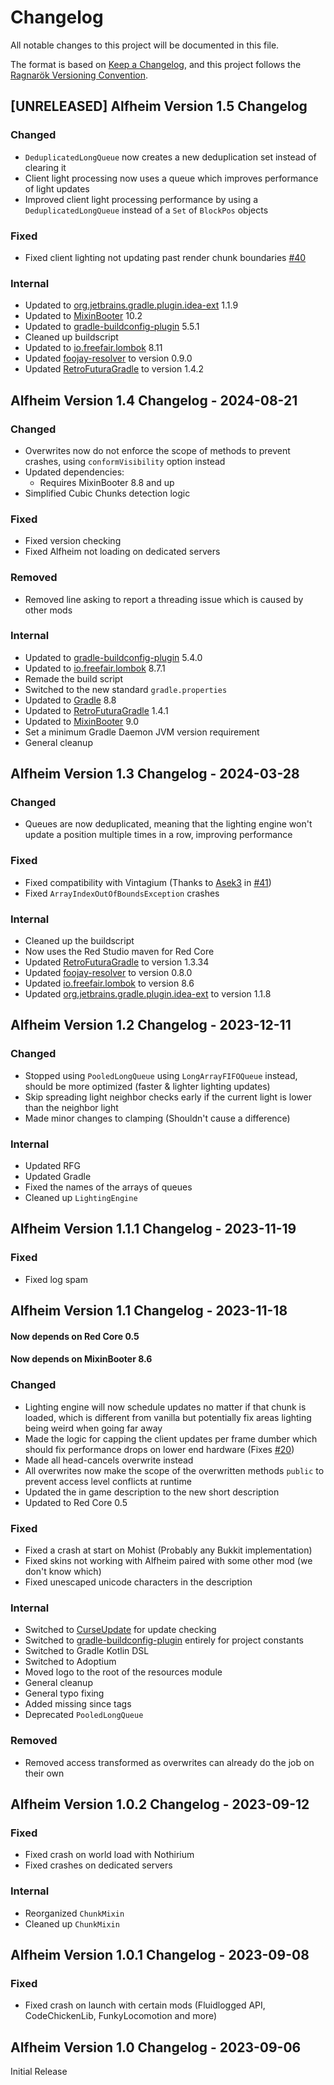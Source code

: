 # Changelog

All notable changes to this project will be documented in this file.

The format is based on [Keep a Changelog](https://keepachangelog.com),
and this project follows the [Ragnarök Versioning Convention](https://github.com/Red-Studio-Ragnarok/Commons/blob/main/Ragnar%C3%B6k%20Versioning%20Convention.md).

## [UNRELEASED] Alfheim Version 1.5 Changelog

### Changed

- `DeduplicatedLongQueue` now creates a new deduplication set instead of clearing it
- Client light processing now uses a queue which improves performance of light updates
- Improved client light processing performance by using a `DeduplicatedLongQueue` instead of a `Set` of `BlockPos` objects

### Fixed

- Fixed client lighting not updating past render chunk boundaries [#40](https://github.com/Red-Studio-Ragnarok/Alfheim/issues/40)

### Internal

- Updated to [org.jetbrains.gradle.plugin.idea-ext](https://github.com/JetBrains/gradle-idea-ext-plugin) 1.1.9
- Updated to [MixinBooter](https://github.com/CleanroomMC/MixinBooter) 10.2
- Updated to [gradle-buildconfig-plugin](https://github.com/gmazzo/gradle-buildconfig-plugin) 5.5.1
- Cleaned up buildscript
- Updated to [io.freefair.lombok](https://plugins.gradle.org/plugin/io.freefair.lombok) 8.11
- Updated [foojay-resolver](https://github.com/gradle/foojay-toolchains) to version 0.9.0
- Updated [RetroFuturaGradle](https://github.com/GTNewHorizons/RetroFuturaGradle) to version 1.4.2

## Alfheim Version 1.4 Changelog - 2024-08-21

### Changed

- Overwrites now do not enforce the scope of methods to prevent crashes, using `conformVisibility` option instead
- Updated dependencies:
  - Requires MixinBooter 8.8 and up
- Simplified Cubic Chunks detection logic

### Fixed

- Fixed version checking
- Fixed Alfheim not loading on dedicated servers

### Removed

- Removed line asking to report a threading issue which is caused by other mods

### Internal

- Updated to [gradle-buildconfig-plugin](https://github.com/gmazzo/gradle-buildconfig-plugin) 5.4.0
- Updated to [io.freefair.lombok](https://plugins.gradle.org/plugin/io.freefair.lombok) 8.7.1
- Remade the build script
- Switched to the new standard `gradle.properties`
- Updated to [Gradle](https://gradle.org) 8.8
- Updated to [RetroFuturaGradle](https://github.com/GTNewHorizons/RetroFuturaGradle) 1.4.1
- Updated to [MixinBooter](https://github.com/CleanroomMC/MixinBooter) 9.0
- Set a minimum Gradle Daemon JVM version requirement
- General cleanup

## Alfheim Version 1.3 Changelog - 2024-03-28

### Changed

- Queues are now deduplicated, meaning that the lighting engine won't update a position multiple times in a row, improving performance

### Fixed

- Fixed compatibility with Vintagium (Thanks to [Asek3](https://github.com/Asek3) in [#41](https://github.com/Red-Studio-Ragnarok/Alfheim/pull/41))
- Fixed `ArrayIndexOutOfBoundsException` crashes

### Internal

- Cleaned up the buildscript
- Now uses the Red Studio maven for Red Core
- Updated [RetroFuturaGradle](https://github.com/GTNewHorizons/RetroFuturaGradle) to version 1.3.34
- Updated [foojay-resolver](https://github.com/gradle/foojay-toolchains) to version 0.8.0
- Updated [io.freefair.lombok](https://plugins.gradle.org/plugin/io.freefair.lombok) to version 8.6
- Updated [org.jetbrains.gradle.plugin.idea-ext](https://plugins.gradle.org/plugin/org.jetbrains.gradle.plugin.idea-ext) to version 1.1.8

## Alfheim Version 1.2 Changelog - 2023-12-11

### Changed

- Stopped using `PooledLongQueue` using `LongArrayFIFOQueue` instead, should be more optimized (faster & lighter lighting updates)
- Skip spreading light neighbor checks early if the current light is lower than the neighbor light
- Made minor changes to clamping (Shouldn't cause a difference)

### Internal

- Updated RFG
- Updated Gradle
- Fixed the names of the arrays of queues
- Cleaned up `LightingEngine`

## Alfheim Version 1.1.1 Changelog - 2023-11-19

### Fixed

- Fixed log spam

## Alfheim Version 1.1 Changelog - 2023-11-18

#### Now depends on Red Core 0.5
#### Now depends on MixinBooter 8.6

### Changed

- Lighting engine will now schedule updates no matter if that chunk is loaded, which is different from vanilla but potentially fix areas lighting being weird when going far away
- Made the logic for capping the client updates per frame dumber which should fix performance drops on lower end hardware (Fixes [#20](https://github.com/Red-Studio-Ragnarok/Alfheim/issues/20))
- Made all head-cancels overwrite instead
- All overwrites now make the scope of the overwritten methods `public` to prevent access level conflicts at runtime
- Updated the in game description to the new short description
- Updated to Red Core 0.5

### Fixed

- Fixed a crash at start on Mohist (Probably any Bukkit implementation)
- Fixed skins not working with Alfheim paired with some other mod (we don't know which)
- Fixed unescaped unicode characters in the description

### Internal

- Switched to [CurseUpdate](https://forge.curseupdate.com/) for update checking
- Switched to [gradle-buildconfig-plugin](https://github.com/gmazzo/gradle-buildconfig-plugin) entirely for project constants
- Switched to Gradle Kotlin DSL
- Switched to Adoptium
- Moved logo to the root of the resources module
- General cleanup
- General typo fixing
- Added missing since tags
- Deprecated `PooledLongQueue`

### Removed

- Removed access transformed as overwrites can already do the job on their own

## Alfheim Version 1.0.2 Changelog - 2023-09-12

### Fixed

- Fixed crash on world load with Nothirium
- Fixed crashes on dedicated servers

### Internal

- Reorganized `ChunkMixin`
- Cleaned up `ChunkMixin`

## Alfheim Version 1.0.1 Changelog - 2023-09-08

### Fixed

- Fixed crash on launch with certain mods (Fluidlogged API, CodeChickenLib, FunkyLocomotion and more)

## Alfheim Version 1.0 Changelog - 2023-09-06

Initial Release
